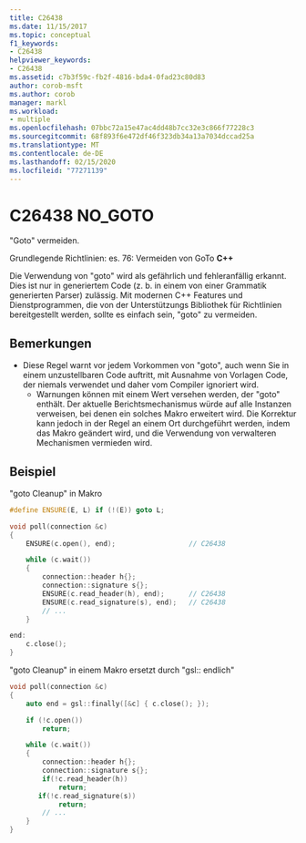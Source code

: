 ```yaml
---
title: C26438
ms.date: 11/15/2017
ms.topic: conceptual
f1_keywords:
- C26438
helpviewer_keywords:
- C26438
ms.assetid: c7b3f59c-fb2f-4816-bda4-0fad23c80d83
author: corob-msft
ms.author: corob
manager: markl
ms.workload:
- multiple
ms.openlocfilehash: 07bbc72a15e47ac4dd48b7cc32e3c866f77228c3
ms.sourcegitcommit: 68f893f6e472df46f323db34a13a7034dccad25a
ms.translationtype: MT
ms.contentlocale: de-DE
ms.lasthandoff: 02/15/2020
ms.locfileid: "77271139"
---
```

# <a name="c26438-no_goto"></a>C26438 NO_GOTO

"Goto" vermeiden.

Grundlegende Richtlinien: es. 76: Vermeiden von GoTo **C++**

Die Verwendung von "goto" wird als gefährlich und fehleranfällig erkannt. Dies ist nur in generiertem Code (z. b. in einem von einer Grammatik generierten Parser) zulässig. Mit modernen C++ Features und Dienstprogrammen, die von der Unterstützungs Bibliothek für Richtlinien bereitgestellt werden, sollte es einfach sein, "goto" zu vermeiden.

## <a name="remarks"></a>Bemerkungen

- Diese Regel warnt vor jedem Vorkommen von "goto", auch wenn Sie in einem unzustellbaren Code auftritt, mit Ausnahme von Vorlagen Code, der niemals verwendet und daher vom Compiler ignoriert wird.
  - Warnungen können mit einem Wert versehen werden, der "goto" enthält. Der aktuelle Berichtsmechanismus würde auf alle Instanzen verweisen, bei denen ein solches Makro erweitert wird. Die Korrektur kann jedoch in der Regel an einem Ort durchgeführt werden, indem das Makro geändert wird, und die Verwendung von verwalteren Mechanismen vermieden wird.

## <a name="example"></a>Beispiel

"goto Cleanup" in Makro

```cpp
#define ENSURE(E, L) if (!(E)) goto L;

void poll(connection &c)
{
    ENSURE(c.open(), end);                  // C26438

    while (c.wait())
    {
        connection::header h{};
        connection::signature s{};
        ENSURE(c.read_header(h), end);      // C26438
        ENSURE(c.read_signature(s), end);   // C26438
        // ...
    }

end:
    c.close();
}
```

"goto Cleanup" in einem Makro ersetzt durch "gsl:: endlich"

```cpp
void poll(connection &c)
{
    auto end = gsl::finally([&c] { c.close(); });

    if (!c.open())
        return;

    while (c.wait())
    {
        connection::header h{};
        connection::signature s{};
        if(!c.read_header(h))
            return;
       if(!c.read_signature(s))
            return;
        // ...
    }
}
```
